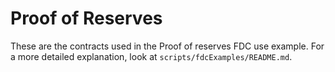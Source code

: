 # Proof of Reserves

These are the contracts used in the Proof of reserves FDC use example.
For a more detailed explanation, look at `scripts/fdcExamples/README.md`.

<!-- Auto-update: 2025-10-18T13:27:56.651742 -->
